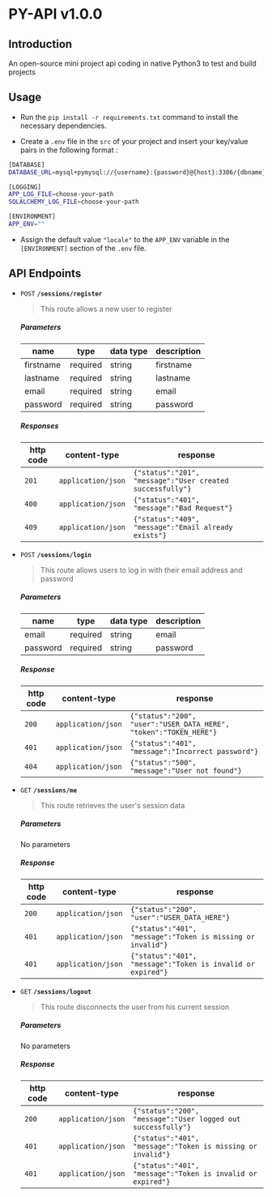 # PY-API v1.0.0

## Introduction

An open-source mini project api coding in native Python3 to test and build projects

## Usage

- Run the `pip install -r requirements.txt` command to install the necessary dependencies.

- Create a `.env` file in the `src` of your project and insert
your key/value pairs in the following format :

```sh
[DATABASE]
DATABASE_URL=mysql+pymysql://{username}:{password}@{host}:3306/{dbname}

[LOGGING]
APP_LOG_FILE=choose-your-path
SQLALCHEMY_LOG_FILE=choose-your-path

[ENVIRONMENT]
APP_ENV=""
```

- Assign the default value `"locale"` to the `APP_ENV` variable in the `[ENVIRONMENT]` section of the `.env` file.

## API Endpoints

- `POST` **`/sessions/register`**

	> This route allows a new user to register

	##### Parameters

	| name | type | data type | description |
	|-----------|-----------|-------------------------|-----------------------------------------------------------------------|
	| firstname | required | string | firstname |
	| lastname | required | string | lastname |
	| email | required | string | email |
	| password | required | string | password |

	##### Responses

	| http code | content-type | response |
	|---------------|-----------------------------------|-----------------------------------------------------------------------|
	| `201` | `application/json` | `{"status":"201", "message":"User created successfully"}` |
	| `400` | `application/json` | `{"status":"401", "message":"Bad Request"}` |
	| `409` | `application/json` | `{"status":"409", "message":"Email already exists"}` |

- `POST` **`/sessions/login`**

	> This route allows users to log in with their email address and password

	##### Parameters

	| name | type | data type | description |
	|-----------|-----------|-------------------------|-----------------------------------------------------------------------|
	| email | required | string | email |
	| password | required | string | password |

	##### Response
	| http code | content-type | response |
	|---------------|-----------------------------------|----------------------------------------------------------------------------|
	| `200` | `application/json` | `{"status":"200", "user":"USER_DATA_HERE", "token":"TOKEN_HERE"}` |
	| `401` | `application/json` | `{"status":"401", "message":"Incorrect password"}` |
	| `404` | `application/json` | `{"status":"500", "message":"User not found"}` |

- `GET` **`/sessions/me`**

	> This route retrieves the user's session data

	##### Parameters

	No parameters

	##### Response
	| http code | content-type | response |
	|---------------|-----------------------------------|----------------------------------------------------------------------------|
	| `200` | `application/json` | `{"status":"200", "user":"USER_DATA_HERE"}` |
	| `401` | `application/json` | `{"status":"401", "message":"Token is missing or invalid"}` |
	| `401` | `application/json` | `{"status":"401", "message":"Token is invalid or expired"}` |

- `GET` **`/sessions/logout`**

	> This route disconnects the user from his current session

	##### Parameters

	No parameters

	##### Response
	| http code | content-type | response |
	|---------------|-----------------------------------|----------------------------------------------------------------------------|
	| `200` | `application/json` | `{"status":"200", "message":"User logged out successfully"}` |
	| `401` | `application/json` | `{"status":"401", "message":"Token is missing or invalid"}` |
	| `401` | `application/json` | `{"status":"401", "message":"Token is invalid or expired"}` |
